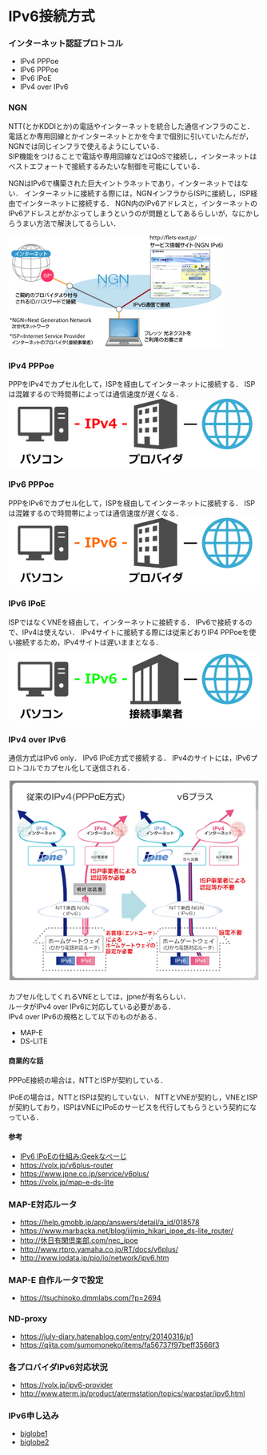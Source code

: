 # IPv6接続方式


### インターネット認証プロトコル
* IPv4 PPPoe
* IPv6 PPPoe
* IPv6 IPoE
* IPv4 over IPv6



### NGN
NTT(とかKDDIとか)の電話やインターネットを統合した通信インフラのこと． 
電話とか専用回線とかインターネットとかを今まで個別に引いていたんだが，NGNでは同じインフラで使えるようにしている．  
SIP機能をつけることで電話や専用回線などはQoSで接続し，インターネットはベストエフォートで接続するみたいな制御を可能にしている． 

NGNはIPv6で構築された巨大イントラネットであり，インターネットではない． 
インターネットに接続する際には，NGNインフラからISPに接続し，ISP経由でインターネットに接続する． 
NGN内のIPv6アドレスと，インターネットのIPv6アドレスとがかぶってしまうというのが問題としてあるらしいが，なにかしらうまい方法で解決してるらしい． 

![ngn](file/net_01/ngn.gif)



### IPv4 PPPoe
PPPをIPv4でカプセル化して，ISPを経由してインターネットに接続する． 
ISPは混雑するので時間帯によっては通信速度が遅くなる． 
![IPv4](file/net_01/ipv4-pppoe.png)


### IPv6 PPPoe
PPPをIPv6でカプセル化して，ISPを経由してインターネットに接続する．
ISPは混雑するので時間帯によっては通信速度が遅くなる． 
![IPv6](file/net_01/ipv6-pppoe.png)


### IPv6 IPoE
ISPではなくVNEを経由して，インターネットに接続する． 
IPv6で接続するので、IPv4は使えない．
IPv4サイトに接続する際には従来どおりIP4 PPPoeを使い接続するため，IPv4サイトは遅いままとなる．

![IPv6 IPoE](file/net_01/ipv6-ipoe.png)



### IPv4 over IPv6
通信方式はIPv6 only． 
IPv6 IPoE方式で接続する． 
IPv4のサイトには，IPv6プロトコルでカプセル化して送信される． 

![IPv4 over IPv6](file/net_01/ipv4-over-ipv6.jpg)


カプセル化してくれるVNEとしては，jpneが有名らしい．  
ルータがIPv4 over IPv6に対応している必要がある．  
IPv4 over IPv6の規格として以下のものがある． 
* MAP-E
* DS-LITE


#### 商業的な話

PPPoE接続の場合は，NTTとISPが契約している． 


IPoEの場合は，NTTとISPは契約していない．
NTTとVNEが契約し，VNEとISPが契約しており，ISPはVNEにIPoEのサービスを代行してもらうという契約になっている．




#### 参考
* [IPv6 IPoEの仕組み:Geekなぺーじ](http://www.geekpage.jp/blog/?id=2013/1/11/1)
* https://volx.jp/v6plus-router
* https://www.jpne.co.jp/service/v6plus/
* https://volx.jp/map-e-ds-lite




### MAP-E対応ルータ
* https://help.gmobb.jp/app/answers/detail/a_id/018578
* https://www.marbacka.net/blog/iijmio_hikari_ipoe_ds-lite_router/
* http://休日有閑倶楽部.com/nec_ipoe
* http://www.rtpro.yamaha.co.jp/RT/docs/v6plus/
* http://www.iodata.jp/pio/io/network/ipv6.htm

### MAP-E 自作ルータで設定
* https://tsuchinoko.dmmlabs.com/?p=2694

### ND-proxy
* https://july-diary.hatenablog.com/entry/20140316/p1
* https://qiita.com/sumomoneko/items/fa56737f97beff3566f3

### 各プロバイダIPv6対応状況
* https://volx.jp/ipv6-provider
* http://www.aterm.jp/product/atermstation/topics/warpstar/ipv6.html



### IPv6申し込み
* [biglobe1](https://support.biglobe.ne.jp/ipv6/)
* [biglobe2](https://support.biglobe.ne.jp/ipv6/option.html)
